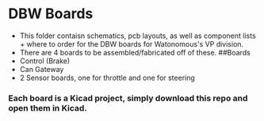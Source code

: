 # DBW Boards
- This folder contaisn schematics, pcb layouts, as well as component lists + where to order for the DBW boards for Watonomous's VP division.
- There are 4 boards to be assembled/fabricated off of these. 
##Boards
- Control (Brake)
- Can Gateway
- 2 Sensor boards, one for throttle and one for steering

### Each board is a Kicad project, simply download this repo and open them in Kicad.
